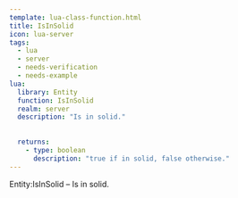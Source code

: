 ```yaml
---
template: lua-class-function.html
title: IsInSolid
icon: lua-server
tags:
  - lua
  - server
  - needs-verification
  - needs-example
lua:
  library: Entity
  function: IsInSolid
  realm: server
  description: "Is in solid."
  
  
  returns:
    - type: boolean
      description: "true if in solid, false otherwise."
---
```


<div class="lua__search__keywords">
Entity:IsInSolid &#x2013; Is in solid.
</div>
